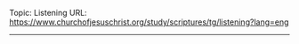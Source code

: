 Topic: Listening
URL: https://www.churchofjesuschrist.org/study/scriptures/tg/listening?lang=eng

---

